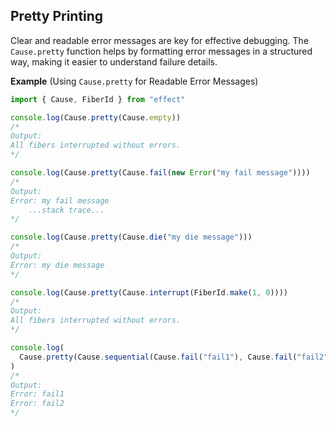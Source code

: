 ## Pretty Printing

Clear and readable error messages are key for effective debugging. The `Cause.pretty` function helps by formatting error messages in a structured way, making it easier to understand failure details.

**Example** (Using `Cause.pretty` for Readable Error Messages)

```ts twoslash
import { Cause, FiberId } from "effect"

console.log(Cause.pretty(Cause.empty))
/*
Output:
All fibers interrupted without errors.
*/

console.log(Cause.pretty(Cause.fail(new Error("my fail message"))))
/*
Output:
Error: my fail message
    ...stack trace...
*/

console.log(Cause.pretty(Cause.die("my die message")))
/*
Output:
Error: my die message
*/

console.log(Cause.pretty(Cause.interrupt(FiberId.make(1, 0))))
/*
Output:
All fibers interrupted without errors.
*/

console.log(
  Cause.pretty(Cause.sequential(Cause.fail("fail1"), Cause.fail("fail2")))
)
/*
Output:
Error: fail1
Error: fail2
*/
```
